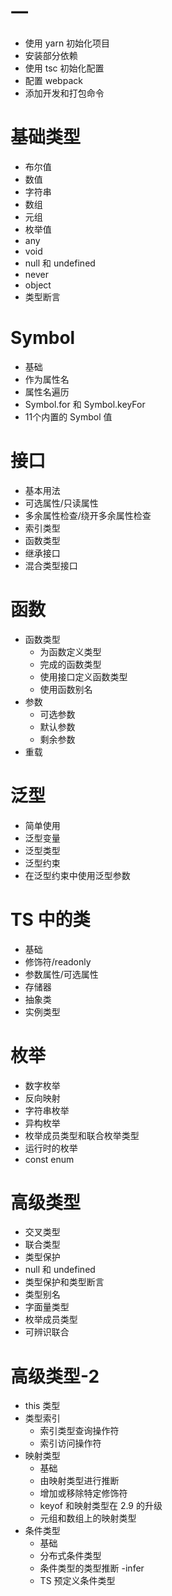 # 一
+ 使用 yarn 初始化项目
+ 安装部分依赖
+ 使用 tsc 初始化配置
+ 配置 webpack
+ 添加开发和打包命令

# 基础类型
  + 布尔值
  + 数值
  + 字符串
  + 数组
  + 元组
  + 枚举值
  + any
  + void
  + null 和 undefined
  + never
  + object
  + 类型断言

# Symbol
  + 基础
  + 作为属性名
  + 属性名遍历
  + Symbol.for 和 Symbol.keyFor
  + 11个内置的 Symbol 值

# 接口
  + 基本用法
  + 可选属性/只读属性
  + 多余属性检查/绕开多余属性检查
  + 索引类型
  + 函数类型
  + 继承接口
  + 混合类型接口

# 函数
  + 函数类型
    - 为函数定义类型
    - 完成的函数类型
    - 使用接口定义函数类型
    - 使用函数别名
  + 参数
    - 可选参数
    - 默认参数
    - 剩余参数
  + 重载

# 泛型
  + 简单使用
  + 泛型变量
  + 泛型类型
  + 泛型约束
  + 在泛型约束中使用泛型参数

# TS 中的类
  + 基础
  + 修饰符/readonly
  + 参数属性/可选属性
  + 存储器
  + 抽象类
  + 实例类型

# 枚举
  + 数字枚举
  + 反向映射
  + 字符串枚举
  + 异构枚举
  + 枚举成员类型和联合枚举类型
  + 运行时的枚举
  + const enum

# 高级类型
  + 交叉类型
  + 联合类型
  + 类型保护
  + null 和 undefined
  + 类型保护和类型断言
  + 类型别名
  + 字面量类型
  + 枚举成员类型
  + 可辨识联合

# 高级类型-2
  + this 类型
  + 类型索引
    - 索引类型查询操作符
    - 索引访问操作符
  + 映射类型
    - 基础
    - 由映射类型进行推断
    - 增加或移除特定修饰符
    - keyof 和映射类型在 2.9 的升级
    - 元组和数组上的映射类型
  + 条件类型
    - 基础
    - 分布式条件类型
    - 条件类型的类型推断 -infer
    - TS 预定义条件类型